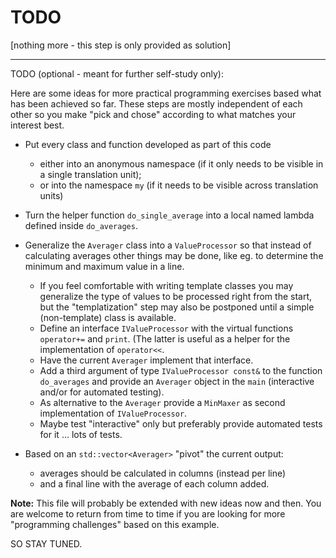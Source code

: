# TODO

[nothing more - this step is only provided as solution]

-----------------------------------------------------------------

TODO (optional - meant for further self-study only):

Here are some ideas for more practical programming exercises
based what has been achieved so far. These steps are mostly
independent of each other so you make "pick and chose" according
to what matches your interest best.

- Put every class and function developed as part of this code
  - either into an anonymous namespace (if it only needs to be
    visible in a single translation unit);
  - or into the namespace `my` (if it needs to be visible across
    translation units)

- Turn the helper function `do_single_average` into a local named
  lambda defined inside `do_averages`.

- Generalize the `Averager` class into a `ValueProcessor` so
  that instead of calculating averages other things may be done,
  like eg. to determine the minimum and maximum value in a line.
  - If you feel comfortable with writing template classes you may
    generalize the type of values to be processed right from the
    start, but the "templatization" step may also be postponed
    until a simple (non-template) class is available.
  - Define an interface `IValueProcessor` with the virtual
    functions `operator+=` and `print`. (The latter is useful as
    a helper for the implementation of `operator<<`.
  - Have the current `Averager` implement that interface.
  - Add a third argument of type `IValueProcessor const&` to the
    function `do_averages` and provide an `Averager` object in the
    `main` (interactive and/or for automated testing).
  - As alternative to the `Averager` provide a `MinMaxer` as
    second implementation of `IValueProcessor`.
  - Maybe test "interactive" only but preferably provide automated
    tests for it … lots of tests.

- Based on an `std::vector<Averager>` "pivot" the current output:
  - averages should be calculated in columns (instead per line)
  - and a final line with the average of each column added.

**Note:** This file will probably be extended with new ideas now
and then. You are welcome to return from time to time if you are
looking for more "programming challenges" based on this example.

SO STAY TUNED.
